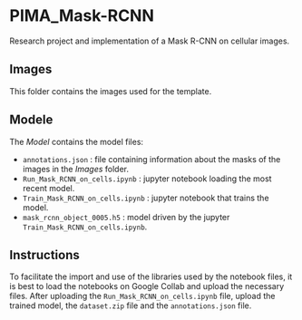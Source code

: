 # PIMA_Mask-RCNN
Research project and implementation of a Mask R-CNN on cellular images.

## Images
This folder contains the images used for the template.

## Modele
The *Model* contains the model files:

* `annotations.json` : file containing information about the masks of the images in the *Images* folder.
* `Run_Mask_RCNN_on_cells.ipynb` : jupyter notebook loading the most recent model.
* `Train_Mask_RCNN_on_cells.ipynb` : jupyter notebook that trains the model.
* `mask_rcnn_object_0005.h5` : model driven by the jupyter `Train_Mask_RCNN_on_cells.ipynb`.

## Instructions

To facilitate the import and use of the libraries used by the notebook files, it is best to load the notebooks on Google Collab and upload the necessary files.
After uploading the `Run_Mask_RCNN_on_cells.ipynb` file, upload the trained model, the `dataset.zip` file and the `annotations.json` file.
